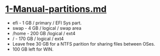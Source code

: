 # [1-Manual-partitions.md](https://www.itzgeek.com/post/how-to-install-ubuntu-20-04-lts/) 

* efi - 1 GB /  primary / EFI Sys part.
* swap - 4 GB  / logical / swap area
* /home - 200 GB /logical / ext4
* / - 170 GB / logical / ext4
* Leave free 30 GB for a NTFS parition for sharing files between OSes.
* 100 GB left for WIN.

